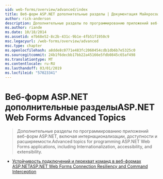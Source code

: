 ```yaml
---
uid: web-forms/overview/advanced/index
title: Веб-форм ASP.NET дополнительные разделы | Документация Майкрософт
author: rick-anderson
description: Дополнительные разделы по программированию приложений веб-форм ASP.NET, включая интернационализации, доступности и расширяемости.
ms.author: riande
ms.date: 10/18/2014
ms.assetid: e7b68e52-8c2b-431c-9b1e-4fb51f1950c9
msc.legacyurl: /web-forms/overview/advanced
msc.type: chapter
ms.openlocfilehash: a8dde8c0771e483fc2060454cdb1db6b7e5325c0
ms.sourcegitcommit: 24b1f6decbb17bb22a45166e5fdb0845c65af498
ms.translationtype: MT
ms.contentlocale: ru-RU
ms.lasthandoff: 03/01/2019
ms.locfileid: "57023341"
---
```

<a name="aspnet-web-forms-advanced-topics"></a><span data-ttu-id="13750-103">Веб-форм ASP.NET дополнительные разделы</span><span class="sxs-lookup"><span data-stu-id="13750-103">ASP.NET Web Forms Advanced Topics</span></span>
====================
> <span data-ttu-id="13750-104">Дополнительные разделы по программированию приложений веб-форм ASP.NET, включая интернационализации, доступности и расширяемости.</span><span class="sxs-lookup"><span data-stu-id="13750-104">Advanced topics for programming ASP.NET Web Forms applications, including Internationalization, accessibility, and extensibility.</span></span>


- [<span data-ttu-id="13750-105">Устойчивость подключений и перехват команд в веб-формах ASP.NET</span><span class="sxs-lookup"><span data-stu-id="13750-105">ASP.NET Web Forms Connection Resiliency and Command Interception</span></span>](aspnet-web-forms-connection-resiliency-and-command-interception.md)
